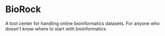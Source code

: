 # BioRock
A tool center for handling online bioinformatics datasets. For anyone who doesn't know where to start with bioinformatics.
